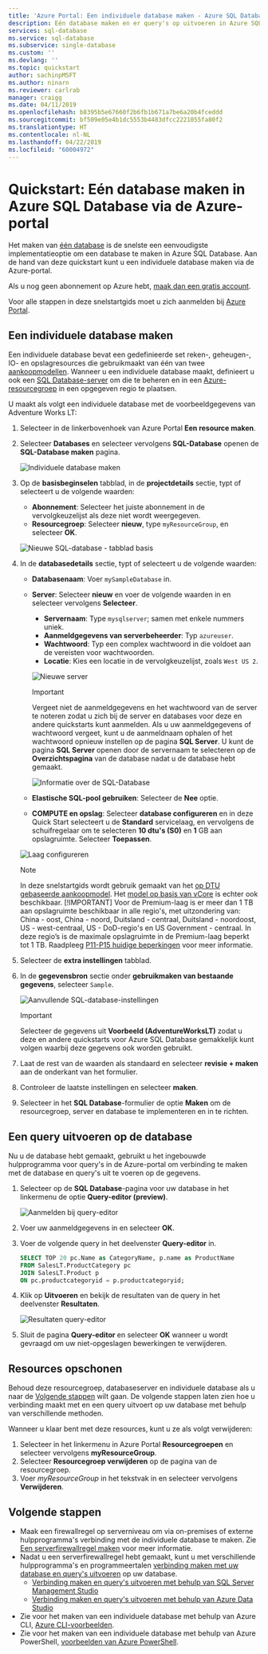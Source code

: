 ```yaml
---
title: 'Azure Portal: Een individuele database maken - Azure SQL Database | Microsoft Docs'
description: Eén database maken en er query's op uitvoeren in Azure SQL Database via de Azure-portal.
services: sql-database
ms.service: sql-database
ms.subservice: single-database
ms.custom: ''
ms.devlang: ''
ms.topic: quickstart
author: sachinpMSFT
ms.author: ninarn
ms.reviewer: carlrab
manager: craigg
ms.date: 04/11/2019
ms.openlocfilehash: b8395b5e67660f2b6fb1b671a7be6a20b4fceddd
ms.sourcegitcommit: bf509e05e4b1dc5553b4483dfcc2221055fa80f2
ms.translationtype: HT
ms.contentlocale: nl-NL
ms.lasthandoff: 04/22/2019
ms.locfileid: "60004972"
---
```

# <a name="quickstart-create-a-single-database-in-azure-sql-database-using-the-azure-portal"></a>Quickstart: Eén database maken in Azure SQL Database via de Azure-portal

Het maken van [één database](sql-database-single-database.md) is de snelste een eenvoudigste implementatieoptie om een database te maken in Azure SQL Database. Aan de hand van deze quickstart kunt u een individuele database maken via de Azure-portal.

Als u nog geen abonnement op Azure hebt, [maak dan een gratis account](https://azure.microsoft.com/free/).

Voor alle stappen in deze snelstartgids moet u zich aanmelden bij [Azure Portal](https://portal.azure.com/).

## <a name="create-a-single-database"></a>Een individuele database maken

Een individuele database bevat een gedefinieerde set reken-, geheugen-, IO- en opslagresources die gebruikmaakt van één van twee [aankoopmodellen](sql-database-purchase-models.md). Wanneer u een individuele database maakt, definieert u ook een [SQL Database-server](sql-database-servers.md) om die te beheren en in een [Azure-resourcegroep](../azure-resource-manager/resource-group-overview.md) in een opgegeven regio te plaatsen.

U maakt als volgt een individuele database met de voorbeeldgegevens van Adventure Works LT:

1. Selecteer in de linkerbovenhoek van Azure Portal **Een resource maken**.
2. Selecteer **Databases** en selecteer vervolgens **SQL-Database** openen de **SQL-Database maken** pagina. 

   ![Individuele database maken](./media/sql-database-get-started-portal/create-database-1.png)

1. Op de **basisbeginselen** tabblad, in de **projectdetails** sectie, typt of selecteert u de volgende waarden:

   - **Abonnement**: Selecteer het juiste abonnement in de vervolgkeuzelijst als deze niet wordt weergegeven.
   - **Resourcegroep**: Selecteer **nieuw**, type `myResourceGroup`, en selecteer **OK**.

   ![Nieuwe SQL-database - tabblad basis](media/sql-database-get-started-portal/new-sql-database-basics.png)


1. In de **databasedetails** sectie, typt of selecteert u de volgende waarden: 

   - **Databasenaam**: Voer `mySampleDatabase` in.
   - **Server**: Selecteer **nieuw** en voer de volgende waarden in en selecteer vervolgens **Selecteer**. 
       - **Servernaam**: Type `mysqlserver`; samen met enkele nummers uniek. 
       - **Aanmeldgegevens van serverbeheerder**: Typ `azureuser`.
       - **Wachtwoord**: Typ een complex wachtwoord in die voldoet aan de vereisten voor wachtwoorden. 
       - **Locatie**: Kies een locatie in de vervolgkeuzelijst, zoals `West US 2`. 

       ![Nieuwe server](media/sql-database-get-started-portal/new-server.png)

        > [!IMPORTANT]
        > Vergeet niet de aanmeldgegevens en het wachtwoord van de server te noteren zodat u zich bij de server en databases voor deze en andere quickstarts kunt aanmelden. Als u uw aanmeldgegevens of wachtwoord vergeet, kunt u de aanmeldnaam ophalen of het wachtwoord opnieuw instellen op de pagina **SQL Server**. U kunt de pagina **SQL Server** openen door de servernaam te selecteren op de **Overzichtspagina** van de database nadat u de database hebt gemaakt.

      ![Informatie over de SQL-Database](media/sql-database-get-started-portal/sql-db-basic-db-details.png)

   - **Elastische SQL-pool gebruiken**: Selecteer de **Nee** optie. 
   - **COMPUTE en opslag**: Selecteer **database configureren** en in deze Quick Start selecteert u de **Standard** servicelaag, en vervolgens de schuifregelaar om te selecteren **10 dtu's (S0)** en **1** GB aan opslagruimte. Selecteer **Toepassen**. 

    ![Laag configureren](media/sql-database-get-started-portal/create-database-s1.png) 


      > [!NOTE]
      > In deze snelstartgids wordt gebruik gemaakt van het [op DTU gebaseerde aankoopmodel](sql-database-service-tiers-dtu.md). Het [model op basis van vCore](sql-database-service-tiers-vcore.md) is echter ook beschikbaar.
      > [!IMPORTANT]
      > Voor de Premium-laag is er meer dan 1 TB aan opslagruimte beschikbaar in alle regio's, met uitzondering van: China - oost, China - noord, Duitsland - centraal, Duitsland - noordoost, US - west-centraal, US - DoD-regio's en US Government - centraal. In deze regio’s is de maximale opslagruimte in de Premium-laag beperkt tot 1 TB.  Raadpleeg [P11-P15 huidige beperkingen](sql-database-single-database-scale.md#p11-and-p15-constraints-when-max-size-greater-than-1-tb) voor meer informatie.  

    



1. Selecteer de **extra instellingen** tabblad. 
1. In de **gegevensbron** sectie onder **gebruikmaken van bestaande gegevens**, selecteer `Sample`. 

   ![Aanvullende SQL-database-instellingen](media/sql-database-get-started-portal/create-sql-database-additional-settings.png)

   > [!IMPORTANT]
   > Selecteer de gegevens uit **Voorbeeld (AdventureWorksLT)** zodat u deze en andere quickstarts voor Azure SQL Database gemakkelijk kunt volgen waarbij deze gegevens ook worden gebruikt.

1. Laat de rest van de waarden als standaard en selecteer **revisie + maken** aan de onderkant van het formulier. 
1. Controleer de laatste instellingen en selecteer **maken**. 

8. Selecteer in het **SQL Database**-formulier de optie **Maken** om de resourcegroep, server en database te implementeren en in te richten.


## <a name="query-the-database"></a>Een query uitvoeren op de database

Nu u de database hebt gemaakt, gebruikt u het ingebouwde hulpprogramma voor query's in de Azure-portal om verbinding te maken met de database en query's uit te voeren op de gegevens.

1. Selecteer op de **SQL Database**-pagina voor uw database in het linkermenu de optie **Query-editor (preview)**.

   ![Aanmelden bij query-editor](./media/sql-database-get-started-portal/query-editor-login.png)

2. Voer uw aanmeldgegevens in en selecteer **OK**.
3. Voer de volgende query in het deelvenster **Query-editor** in.

   ```sql
   SELECT TOP 20 pc.Name as CategoryName, p.name as ProductName
   FROM SalesLT.ProductCategory pc
   JOIN SalesLT.Product p
   ON pc.productcategoryid = p.productcategoryid;
   ```

4. Klik op **Uitvoeren** en bekijk de resultaten van de query in het deelvenster **Resultaten**.

   ![Resultaten query-editor](./media/sql-database-get-started-portal/query-editor-results.png)

5. Sluit de pagina **Query-editor** en selecteer **OK** wanneer u wordt gevraagd om uw niet-opgeslagen bewerkingen te verwijderen.

## <a name="clean-up-resources"></a>Resources opschonen

Behoud deze resourcegroep, databaseserver en individuele database als u naar de [Volgende stappen](#next-steps) wilt gaan. De volgende stappen laten zien hoe u verbinding maakt met en een query uitvoert op uw database met behulp van verschillende methoden.

Wanneer u klaar bent met deze resources, kunt u ze als volgt verwijderen:

1. Selecteer in het linkermenu in Azure Portal **Resourcegroepen** en selecteer vervolgens **myResourceGroup**.
2. Selecteer **Resourcegroep verwijderen** op de pagina van de resourcegroep.
3. Voer *myResourceGroup* in het tekstvak in en selecteer vervolgens **Verwijderen**.

## <a name="next-steps"></a>Volgende stappen

- Maak een firewallregel op serverniveau om via on-premises of externe hulpprogramma's verbinding met de individuele database te maken. Zie [Een serverfirewallregel maken](sql-database-server-level-firewall-rule.md) voor meer informatie.
- Nadat u een serverfirewallregel hebt gemaakt, kunt u met verschillende hulpprogramma's en programmeertalen [verbinding maken met uw database en query's uitvoeren](sql-database-connect-query.md) op uw database.
  - [Verbinding maken en query's uitvoeren met behulp van SQL Server Management Studio](sql-database-connect-query-ssms.md)
  - [Verbinding maken en query's uitvoeren met behulp van Azure Data Studio](https://docs.microsoft.com/sql/azure-data-studio/quickstart-sql-database?toc=/azure/sql-database/toc.json)
- Zie voor het maken van een individuele database met behulp van Azure CLI, [Azure CLI-voorbeelden](sql-database-cli-samples.md).
- Zie voor het maken van een individuele database met behulp van Azure PowerShell, [voorbeelden van Azure PowerShell](sql-database-powershell-samples.md).

